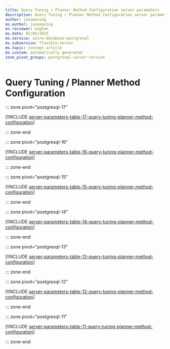 ```yaml
---
title: Query Tuning / Planner Method Configuration server parameters
description: Query Tuning / Planner Method Configuration server parameters for Azure Database for PostgreSQL flexible server.
author: jasomaning
ms.author: jasomaning
ms.reviewer: maghan
ms.date: 05/05/2025
ms.service: azure-database-postgresql
ms.subservice: flexible-server
ms.topic: concept-article
ms.custom: automatically generated
zone_pivot_groups: postgresql-server-version
---
```

# Query Tuning / Planner Method Configuration


::: zone pivot="postgresql-17"

[!INCLUDE [server-parameters-table-17-query-tuning-planner-method-configuration](./includes/server-parameters-table-17-query-tuning-planner-method-configuration.md)]

::: zone-end


::: zone pivot="postgresql-16"

[!INCLUDE [server-parameters-table-16-query-tuning-planner-method-configuration](./includes/server-parameters-table-16-query-tuning-planner-method-configuration.md)]

::: zone-end


::: zone pivot="postgresql-15"

[!INCLUDE [server-parameters-table-15-query-tuning-planner-method-configuration](./includes/server-parameters-table-15-query-tuning-planner-method-configuration.md)]

::: zone-end


::: zone pivot="postgresql-14"

[!INCLUDE [server-parameters-table-14-query-tuning-planner-method-configuration](./includes/server-parameters-table-14-query-tuning-planner-method-configuration.md)]

::: zone-end


::: zone pivot="postgresql-13"

[!INCLUDE [server-parameters-table-13-query-tuning-planner-method-configuration](./includes/server-parameters-table-13-query-tuning-planner-method-configuration.md)]

::: zone-end


::: zone pivot="postgresql-12"

[!INCLUDE [server-parameters-table-12-query-tuning-planner-method-configuration](./includes/server-parameters-table-12-query-tuning-planner-method-configuration.md)]

::: zone-end


::: zone pivot="postgresql-11"

[!INCLUDE [server-parameters-table-11-query-tuning-planner-method-configuration](./includes/server-parameters-table-11-query-tuning-planner-method-configuration.md)]

::: zone-end


